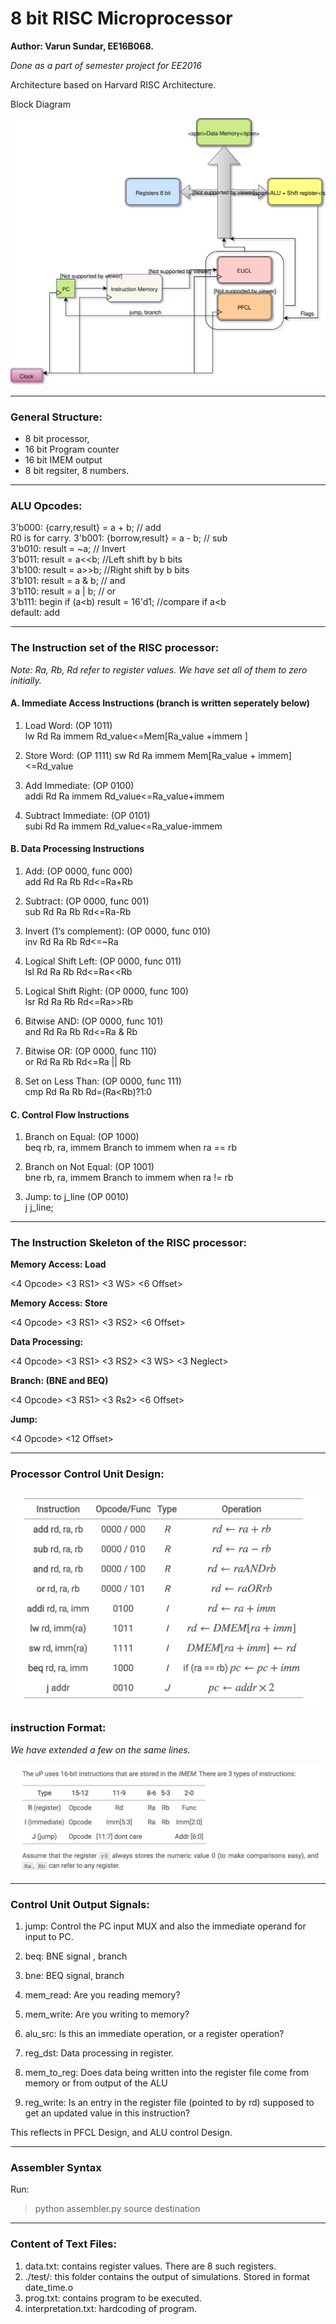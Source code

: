 # 8 bit RISC Microprocessor

**Author: Varun Sundar, EE16B068.**

_Done as a part of semester project for EE2016_

Architecture based on Harvard RISC Architecture.

Block Diagram

![*Block Diagram*](./Block_diag_8_bit.svg)

_________
### General Structure:

* 8 bit processor,
* 16 bit Program counter
* 16 bit IMEM output
* 8 bit regsiter, 8 numbers.
_________
### ALU Opcodes:

3'b000: {carry,result} = a + b; // add  
R0 is for carry.
3'b001: {borrow,result} = a - b; // sub  
3'b010: result = ~a;        // Invert  
3'b011: result = a<<b;     //Left shift by b bits  
3'b100: result = a>>b;     //Right shift by b bits  
3'b101: result = a & b; // and  
3'b110: result = a | b; // or  
3'b111: begin if (a<b) result = 16'd1; //compare if a<b  
default: add  

------------

### The Instruction set of the RISC processor:

_Note: Ra, Rb, Rd refer to register values. We have set all of them to zero initially._

#### A. Immediate Access Instructions (branch is written seperately below)
1. Load Word:  (OP 1011)  
               lw Rd Ra immem                 Rd_value<=Mem[Ra_value +immem ]

2. Store Word: (OP 1111)
               sw Rd Ra immem                 Mem[Ra_value + immem]<=Rd_value

3. Add Immediate: (OP 0100)  
    addi Rd Ra immem      Rd_value<=Ra_value+immem

4. Subtract Immediate: (OP 0101)  
    subi Rd Ra immem      Rd_value<=Ra_value-immem

#### B. Data Processing Instructions

1. Add:       (OP 0000, func 000)  
               add Rd Ra Rb   Rd<=Ra+Rb

2. Subtract:   (OP 0000, func 001)  
                sub Rd Ra Rb   Rd<=Ra-Rb

3. Invert (1‘s complement):    (OP 0000, func 010)  
               inv Rd Ra Rb   Rd<=~Ra

4. Logical Shift Left:        (OP 0000, func 011)  
               lsl Rd Ra Rb   Rd<=Ra<<Rb

5. Logical Shift Right:       (OP 0000, func 100)  
               lsr Rd Ra Rb   Rd<=Ra>>Rb

6. Bitwise AND:               (OP 0000, func 101)  
              and Rd Ra Rb   Rd<=Ra & Rb

7. Bitwise OR:                (OP 0000, func 110)  
              or Rd Ra Rb   Rd<=Ra || Rb

8. Set on Less Than:          (OP 0000, func 111)  
             cmp Rd Ra Rb   Rd=(Ra<Rb)?1:0

#### C. Control Flow Instructions
1. Branch on Equal:          (OP 1000)  
               beq rb, ra, immem
               Branch to immem when ra == rb

2. Branch on Not Equal:      (OP 1001)  
              bne rb, ra, immem
              Branch to immem when ra != rb

3. Jump: to j_line   (OP 0010)  
            j j_line;

--------

### The Instruction Skeleton of the RISC processor:

**Memory Access: Load**

  <4 Opcode>  <3 RS1> <3 WS>  <6 Offset>

**Memory Access: Store**

  <4 Opcode>  <3 RS1> <3 RS2>  <6 Offset>

**Data Processing:**

  <4 Opcode>  <3 RS1> <3 RS2>  <3 WS> <3 Neglect>


**Branch: (BNE and BEQ)**

  <4 Opcode>  <3 RS1> <3 Rs2>  <6 Offset>

**Jump:**

  <4 Opcode>  <12 Offset>

_________

### Processor Control Unit Design:

![PFCL](./opcode.png)

### instruction Format:

_We have extended a few on the same lines._

![format](./instr.png)

_________

### Control Unit Output Signals:


1. jump: Control the PC input MUX and also the immediate operand for input to PC.  

2. beq: BNE signal , branch

3. bne: BEQ signal, branch

4. mem_read: Are you reading memory?

5. mem_write: Are you writing to memory?

6. alu_src: Is this an immediate operation, or a register operation?

7. reg_dst: Data processing in register.    

8. mem_to_reg: Does data being written into the register file come from memory or from output of the ALU  

9. reg_write: Is an entry in the register file (pointed to by rd) supposed to get an updated value in this instruction?  


This reflects in PFCL Design, and ALU control Design.

_________

### Assembler Syntax

Run:

> python assembler.py source destination
_________

### Content of Text Files:

1. data.txt: contains register values. There are 8 such registers.
2. ./test/: this folder contains the output of simulations. Stored in format date_time.o
3. prog.txt: contains program to be executed.
4. interpretation.txt: hardcoding of program.

